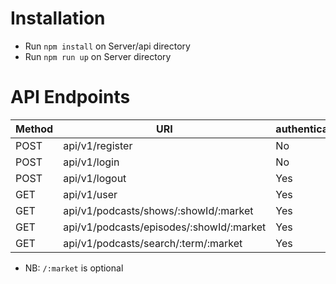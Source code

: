 # Installation
- Run ```npm install``` on Server/api directory
- Run ```npm run up``` on Server directory


# API Endpoints
|Method|URI|authenticated?|
|------|---|--------------|
|POST|api/v1/register|No|
|POST|api/v1/login|No|
|POST|api/v1/logout|Yes|
|GET|api/v1/user|Yes|
|GET|api/v1/podcasts/shows/:showId/:market|Yes
|GET|api/v1/podcasts/episodes/:showId/:market|Yes
|GET|api/v1/podcasts/search/:term/:market|Yes

* NB: ```/:market``` is optional 